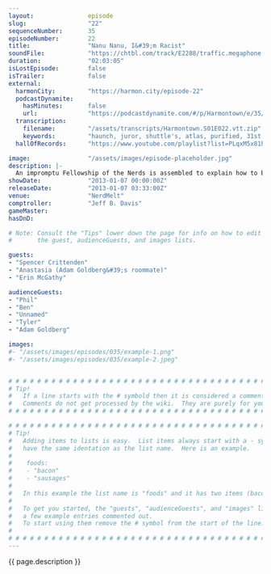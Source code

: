```yaml
---
layout:               episode
slug:                 "22"
sequenceNumber:       35
episodeNumber:        22
title:                "Nanu Nanu, I&#39;m Racist"
soundFile:            "https://chtbl.com/track/E2288/traffic.megaphone.fm/STA6502803547.mp3?updated=1554324167"
duration:             "02:03:05"
isLostEpisode:        false
isTrailer:            false
external:
  harmonCity:         "https://harmon.city/episode-22"
  podcastDynamite:
    hasMinutes:       false
    url:              "https://podcastdynamite.com/#/p/Harmontown/e/35/22"
  transcription:
    filename:         "/assets/transcripts/Harmontown.S01E022.vtt.zip"
    keywords:         "haunch, juror, shuttle's, atlas, purified, 31st, head-to-toe, impartial, documentarian, jury, cupid, auras, courthouse, attorneys, encasement, hobbit, fragments, tolkien, anastasia, hallelujah, bravo, dwarves, fellowship, jehovah's, smog"
  hallOfRecords:      "https://www.youtube.com/playlist?list=PLqxM5x81hNObTuam0Ycko9ZqzdTMpVmqH"

image:                "/assets/images/episode-placeholder.jpg"
description: |-
  An impromptu Fellowship of the Nerds is assembled to explain how to break The Hobbit into three movies. Jury duty stories! Adam Goldberg's roommate!
showDate:             "2013-01-07 00:00:00Z"
releaseDate:          "2013-01-07 03:33:00Z"
venue:                "NerdMelt"
comptroller:          "Jeff B. Davis"
gameMaster:           
hasDnD:               

# Note: Consult the "Tips" lower down the page for info on how to edit
#       the guest, audienceGuests, and images lists.

guests:
- "Spencer Crittenden"
- "Anastasia (Adam Goldberg&#39;s roommate)"
- "Erin McGathy"

audienceGuests:
- "Phil"
- "Ben"
- "Unnamed"
- "Tyler"
- "Adam Goldberg"

images:
#- "/assets/images/episodes/035/example-1.png"
#- "/assets/images/episodes/035/example-2.jpeg"


# # # # # # # # # # # # # # # # # # # # # # # # # # # # # # # # # # # # # # # # # # # # #
# Tip!
#   If a line starts with the # symbold then it is considered a comment.
#   Comments do not get processed by the wiki.  They are purely for your information.
# # # # # # # # # # # # # # # # # # # # # # # # # # # # # # # # # # # # # # # # # # # # #

# # # # # # # # # # # # # # # # # # # # # # # # # # # # # # # # # # # # # # # # # # # # #
# Tip!
#   Adding items to lists is easy.  List items always start with a - symbol and have
#   have the same identation as the list name.  Here is an example.
#
#    foods:
#    - "bacon"
#    - "sausages"
#
#   In this example the list name is "foods" and it has two items (bacon, and sausages).
#
#   To get you started, the "guests", "audienceGuests", and "images" lists below have
#   a few example entries commented out.
#   To start using them remove the # symbol from the start of the line.
#
# # # # # # # # # # # # # # # # # # # # # # # # # # # # # # # # # # # # # # # # # # # # #
---
```


<!-- The episode description will be rendered here -->
{{ page.description }}

<!-- Add your content BELOW here -->
<!-- vvvvvvvvvvvvvvvvvvvvvvvvvvv -->




<!-- ^^^^^^^^^^^^^^^^^^^^^^^^^^^ -->
<!-- Add your content ABOVE here -->

<!-- The episode gallery will be rendered here -->